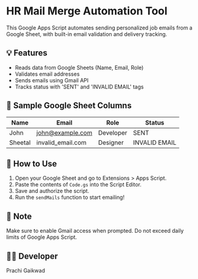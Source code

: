 # HR Mail Merge Automation Tool

This Google Apps Script automates sending personalized job emails from a Google Sheet, with built-in email validation and delivery tracking.

## 💡 Features
- Reads data from Google Sheets (Name, Email, Role)
- Validates email addresses
- Sends emails using Gmail API
- Tracks status with 'SENT' and 'INVALID EMAIL' tags

## 📄 Sample Google Sheet Columns

| Name   | Email              | Role       | Status        |
|--------|--------------------|------------|----------------|
| John   | john@example.com   | Developer  | SENT           |
| Sheetal| invalid_email.com  | Designer   | INVALID EMAIL  |

## 📌 How to Use
1. Open your Google Sheet and go to Extensions > Apps Script.
2. Paste the contents of `Code.gs` into the Script Editor.
3. Save and authorize the script.
4. Run the `sendMails` function to start emailing!

## 🔐 Note
Make sure to enable Gmail access when prompted. Do not exceed daily limits of Google Apps Script.

## 👩‍💻 Developer
Prachi Gaikwad
